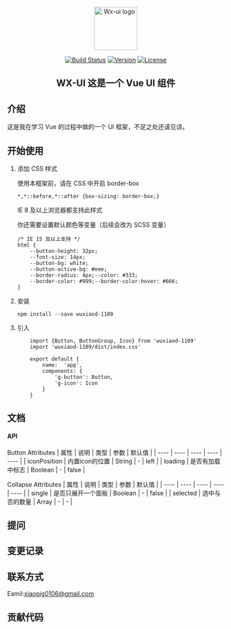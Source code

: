 <p align='center'><a href="http://pigxw.top/wx-ui/" target="_blank" rel="noopener noreferrer"><img width="100" src="https://i.loli.net/2020/04/14/L1dKY6jaq5zhNRP.png" alt="Wx-ui logo"></a></p>

<p align='center'>
   <a href="https://travis-ci.com/WUXIAOd/wx-ui.svg?branch=master"><img src="https://travis-ci.com/WUXIAOd/wx-ui.svg?branch=master" alt="Build Status"></a>
   <a href="https://www.npmjs.com/package/wuxiaod-1109"><img src="https://img.shields.io/npm/v/wuxiaod-1109" alt="Version"></a>
   <a href="https://www.npmjs.com/package/wuxiaod-1109"><img src="https://img.shields.io/npm/l/wuxiaod-1109" alt="License"></a>
</p>


<h2 align='center'> WX-UI 这是一个 Vue UI 组件</h2>

## 介绍

这是我在学习 Vue 的过程中做的一个 UI 框架，不足之处还请见谅。

## 开始使用

1. 添加 CSS 样式

   使用本框架前，请在 CSS 中开启 border-box
   
    ```
    *,*::before,*::after {box-sizing: border-box;}
    ```
    
    IE 8 及以上浏览器都支持此样式
    
    你还需要设置默认颜色等变量（后续会改为 SCSS 变量）
    
    ```
    /* IE 15 及以上支持 */
    html {
        --button-height: 32px;
        --font-size: 14px;
        --button-bg: white;
        --button-active-bg: #eee;
        --border-radius: 4px;--color: #333;
        --border-color: #999;--border-color-hover: #666;
    }
    ```
  
2. 安装 
    ```
    npm install --save wuxiaod-1109
    ```
3. 引入 
    ```
        import {Button, ButtonGroup, Icon} from 'wuxiaod-1109'
        import 'wuxiaod-1109/dist/index.css'
    
        export default {
            name:  'app',
            components: {
                'g-button': Button,
                'g-icon': Icon
            }
        }
    ```

## 文档
#### API
Button Attributes
| 属性 | 说明 | 类型 | 参数 | 默认值 |
| ---- | ---- | ---- | ---- | ----  |
| iconPosition | 内置icon的位置 | String | - | left |
| loading | 是否有加载中标志 | Boolean | - | false |

Collapse Attributes
| 属性 | 说明 | 类型 | 参数 | 默认值 |
| ---- | ---- | ---- | ---- | ----  |
| single | 是否只展开一个面板 | Boolean | - | false |
| selected | 选中与否的数量 | Array | - | - |

## 提问

## 变更记录

## 联系方式

Eamil:xiaopig0106@gmail.com

## 贡献代码


